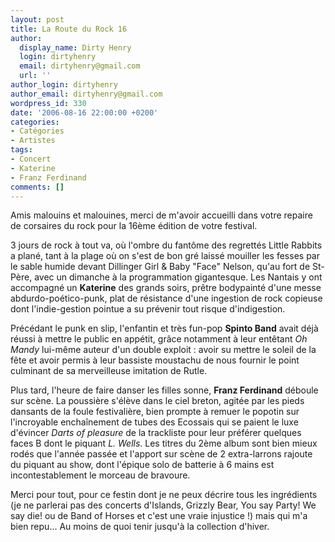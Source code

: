```yaml
---
layout: post
title: La Route du Rock 16
author:
  display_name: Dirty Henry
  login: dirtyhenry
  email: dirtyhenry@gmail.com
  url: ''
author_login: dirtyhenry
author_email: dirtyhenry@gmail.com
wordpress_id: 330
date: '2006-08-16 22:00:00 +0200'
categories:
- Catégories
- Artistes
tags:
- Concert
- Katerine
- Franz Ferdinand
comments: []
---
```

Amis malouins et malouines, merci de m'avoir accueilli dans votre repaire de corsaires du rock pour la 16ème édition de votre festival.

3 jours de rock à tout va, où l'ombre du fantôme des regrettés Little Rabbits a plané, tant à la plage où on s'est de bon gré laissé mouiller les fesses par le sable humide devant Dillinger Girl & Baby "Face" Nelson, qu'au fort de St-Père, avec un dimanche à la programmation gigantesque. Les Nantais y ont accompagné un __Katerine__ des grands soirs, prêtre bodypainté d'une messe abdurdo-poético-punk, plat de résistance d'une ingestion de rock copieuse dont l'indie-gestion pointue a su prévenir tout risque d'indigestion.

Précédant le punk en slip, l'enfantin et très fun-pop __Spinto Band__ avait déjà réussi à mettre le public en appétit, grâce notamment à leur entêtant *Oh Mandy* lui-même auteur d'un double exploit : avoir su mettre le soleil de la fête et avoir permis à leur bassiste moustachu de nous fournir le point culminant de sa merveilleuse imitation de Rutle.

Plus tard, l'heure de faire danser les filles sonne, __Franz Ferdinand__ déboule sur scène. La poussière s'élève dans le ciel breton, agitée par les pieds dansants de la foule festivalière, bien prompte à remuer le popotin sur l'incroyable enchaînement de tubes des Ecossais qui se paient le luxe d'évincer *Darts of pleasure* de la trackliste pour leur préférer quelques faces B dont le piquant *L. Wells*. Les titres du 2ème album sont bien mieux rodés que l'année passée et l'apport sur scène de 2 extra-larrons rajoute du piquant au show, dont l'épique solo de batterie à 6 mains est incontestablement le morceau de bravoure.

Merci pour tout, pour ce festin dont je ne peux décrire tous les ingrédients (je ne parlerai pas des concerts d'Islands, Grizzly Bear, You say Party! We say die! ou de Band of Horses et c'est une vraie injustice !) mais qui m'a bien repu... Au moins de quoi tenir jusqu'à la collection d'hiver.
